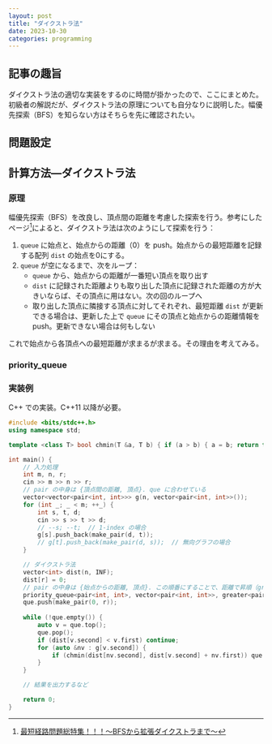 ```yaml
---
layout: post
title: "ダイクストラ法"
date: 2023-10-30
categories: programming
---
```


## 記事の趣旨
ダイクストラ法の適切な実装をするのに時間が掛かったので、ここにまとめた。初級者の解説だが、ダイクストラ法の原理についても自分なりに説明した。幅優先探索（BFS）を知らない方はそちらを先に確認されたい。

## 問題設定

## 計算方法―ダイクストラ法
### 原理
幅優先探索（BFS）を改良し、頂点間の距離を考慮した探索を行う。参考にしたページ[^1]によると、ダイクストラ法は次のようにして探索を行う：

1. `queue` に始点と、始点からの距離（0）を push。始点からの最短距離を記録する配列 `dist` の始点を0にする。
2. `queue` が空になるまで、次をループ：
    - `queue` から、始点からの距離が一番短い頂点を取り出す
    - `dist` に記録された距離よりも取り出した頂点に記録された距離の方が大きいならば、その頂点に用はない。次の回のループへ
    - 取り出した頂点に隣接する頂点に対してそれぞれ、最短距離 `dist` が更新できる場合は、更新した上で `queue` にその頂点と始点からの距離情報を push。更新できない場合は何もしない

これで始点から各頂点への最短距離が求まるが求まる。その理由を考えてみる。

[^1]: [最短経路問題総特集！！！～BFSから拡張ダイクストラまで～](https://qiita.com/ageprocpp/items/cdf67e828e1b09316f6e#%E3%83%80%E3%82%A4%E3%82%AF%E3%82%B9%E3%83%88%E3%83%A9%E6%B3%95)

### priority_queue

### 実装例
C++ での実装。C++11 以降が必要。

```cpp
#include <bits/stdc++.h>
using namespace std;

template <class T> bool chmin(T &a, T b) { if (a > b) { a = b; return true; } return false; }

int main() {
    // 入力処理
    int m, n, r;
    cin >> m >> n >> r;
    // pair の中身は {頂点間の距離, 頂点}. que に合わせている
    vector<vector<pair<int, int>>> g(n, vector<pair<int, int>>());
    for (int _; _ < m; ++_) {
        int s, t, d;
        cin >> s >> t >> d;
        // --s; --t;  // 1-index の場合
        g[s].push_back(make_pair(d, t));
        // g[t].push_back(make_pair(d, s));  // 無向グラフの場合
    }

    // ダイクストラ法
    vector<int> dist(n, INF);
    dist[r] = 0;
    // pair の中身は {始点からの距離, 頂点}. この順番にすることで、距離で昇順（greater<pair<int, int>>）になる
    priority_queue<pair<int, int>, vector<pair<int, int>>, greater<pair<int, int>>> que;
    que.push(make_pair(0, r));
    
    while (!que.empty()) {
        auto v = que.top();
        que.pop();
        if (dist[v.second] < v.first) continue;
        for (auto &nv : g[v.second]) {
            if (chmin(dist[nv.second], dist[v.second] + nv.first)) que.push(make_pair(dist[nv.second], nv.second));
        }
    }

    // 結果を出力するなど

    return 0;
}
```

